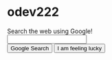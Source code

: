 # odev222
<html lang="en">
<head>
    <meta charset="UTF-8">
    <meta http-equiv="X-UA-Compatible" content="IE=edge">
    <meta name="viewport" content="width=device-width, initial-scale=1.0">
    <title>Google</title>
    <link rel="stylesheet" href="style.css">
</head>
<body>
    <div class="grid-container">
        <!-- logo -->
        <div class="item1"><img src="https://web.archive.org/web/19990504112211im_/http://www.google.com/google.jpg" alt=""></div>
        <!-- Searh Bar -->
        <div class="item2">
            Search the web using Google!
            <br>
            <input>
            <br>
            <button class="btn">Google Search</button>
            <button class="btn">I am feeling lucky</button>
        </div>
        <!-- Boxe
